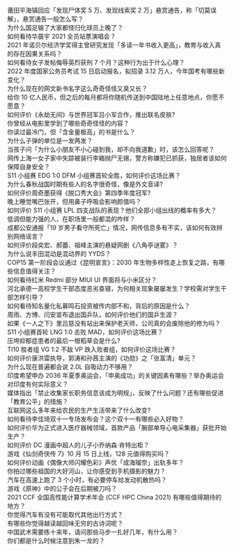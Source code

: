 莆田平海镇回应「发现尸体奖 5 万、发现线索奖 2 万」悬赏通告，称「切莫误解」，悬赏通告一般怎么写？  
为什么国足输了大家都怪归化球员上晚了？  
如何看待华晨宇 2021 全员站票演唱会？  
2021 年诺贝尔经济学奖得主曾研究发现「多读一年书收入更高」，教育与收入真的存在因果关系吗？  
如何看待女子发帖侮辱英烈获刑 7 个月？这种行为出于什么心理？  
2022 年度国家公务员考试 15 日启动报名，拟招录 3.12 万人，今年国考有哪些新变化？  
为什么现在的网文新书名字这么奇奇怪怪又臭又长？  
给你 10 亿人民币，但之后的每月都将你随机传送到中国陆地上任意地点，你愿不愿意？  
如何评价《永劫无间》与世界冠军吕小军合作，推出联名皮肤?  
你曾经从电影里学到了哪些奇奇怪怪的内容？  
你读过最冷门，但「含金量极高」的书是什么？  
为什么子弹的单位是一发两发？  
当孩子问「为什么小朋友不小心碰到我，却不向我道歉」时，该怎么回答呢？  
网传上海一女子家中失踪被装行李箱抛尸无锡，警方称嫌犯已抓获，独居者该如何保障自身安全？  
S11 小组赛 EDG 1:0 DFM 小组赛首轮全胜，如何评价这场比赛？  
为什么春秋战国时期有些人的名字很奇怪，像是外文音译?  
如何评价周奇墨获得《脱口秀大会》第四季年度冠军?  
晚上睡觉嘴巴张开，但用鼻子呼吸会影响颜值吗？  
如何评价 S11 小组赛 LPL 四支战队的表现？他们全部小组出线的概率有多大？  
低调但能力强的人，在职场里一般都混的咋样？  
成都公安通报「19 岁男子看守所死亡」情况，网传信息多有不实，该如何有效辨别网络谣言？  
如何评价段奕宏、郝蕾、祖峰主演的悬疑网剧《八角亭谜雾》？  
为什么说丰田混动是混动界的 YYDS？  
COP15 第一阶段会议通过《昆明宣言》：2030 年生物多样性走上恢复之路，有哪些信息值得关注？  
如何看待红米 Redmi 部分 MIUI UI 界面将与小米区分？  
河北承德一高校学生干部态度恶劣查寝，为何相关现象屡屡发生？学校需对学生干部怎样引导？  
如何看待知名量化私募鸣石投资被传内部不和，背后的原因是什么？  
周雨、方博、闫安宣布退出国乒队，如何评价他们的国乒生涯？  
如果《一人之下》里吕慈没有站出来保护老天师，公司真的会废除他的修为吗？  
S11 小组赛首轮 LNG 1:0 击败 MAD，如何评价这场比赛？  
压垮抑郁症患者的最后一根稻草会是什么?  
TI10 胜者组 VG 1:2 不敌 VP 跌入败者组，如何评价这场比赛？  
如何评价康洪雷执导，郭涛和孙茜主演的《功勋》之「张富清」单元？  
为什么现在普遍都会说 2.0L 自吸动力不够用？  
印度希望申办 2036 年夏季奥运会，「申奥成功」的关键因素有哪些？举办奥运会对印度有何实际意义？  
媒体指出「禁止收集家长职务信息该成为明规」，反映了什么问题？还有哪些促进「教育公平」的措施？  
互联网这么多年来给农民的生产生活带来了什么改变?  
如何看待李佳琦双十一专场发布会？这个双十一有哪些必入好物？  
如何评价华为正式进入医疗器械领域，首款产品「腕部单导心电采集器」获批开始生产？  
如何评价 DC 漫画中超人的儿子小乔纳森·肯特出柜？  
游戏《仙剑奇侠传 7》10 月 15 日上线，128 元值得购买吗？  
如何评价动画《偶像大师闪耀色彩》声优「成海瑠奈」出轨多年？  
你拍过哪些祖国的大好河山，让你感受到手机摄影的魅力？  
汽车在高速上跑了 3 个小时，有必要停车给发动机散热吗？  
游戏《原神》中的公子会在后期被刀吗？  
2021 CCF 全国高性能计算学术年会 (CCF HPC China 2021) 有哪些值得期待的地方？  
你觉得汽车有没有可能取代其他出行方式？  
有哪些你觉得越读越回味无穷的古诗词呢？  
中国武术需要练十来年，请问那些马步一扎好几年，有什么用？  
你们都是什么时候注意到朱一龙的？  
